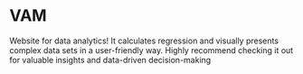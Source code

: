 # VAM
Website for data analytics! It calculates regression and visually presents complex data sets in a user-friendly way. Highly recommend checking it out for valuable insights and data-driven decision-making
